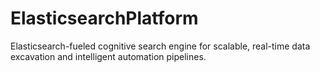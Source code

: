 # ElasticsearchPlatform
Elasticsearch-fueled cognitive search engine for scalable, real-time data excavation and intelligent automation pipelines.
